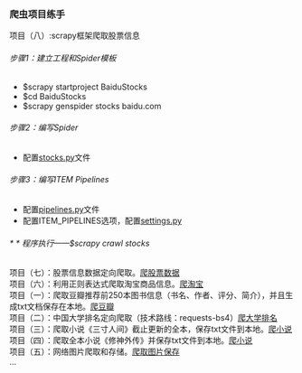 ### 爬虫项目练手<br>
项目（八）:scrapy框架爬取股票信息<br>
###### 步骤1：建立工程和Spider模板<br>
* $scrapy startproject BaiduStocks<br>
* $cd BaiduStocks<br>
* $scrapy genspider stocks baidu.com<br>
###### 步骤2：编写Spider<br>
* 配置[stocks.py](https://github.com/DarkGentleman/SpiderGame/blob/master/stocks.py "编写spider")文件<br>
###### 步骤3：编写ITEM Pipelines<br>
* 配置[pipelines.py](https://github.com/DarkGentleman/SpiderGame/blob/master/pipelines.py "编写pipelines")文件<br>
* 配置ITEM_PIPELINES选项，配置[settings.py](https://github.com/DarkGentleman/SpiderGame/blob/master/settings.py "配置ITEM_PIPELINES选项")<br>
###### * * 程序执行——$scrapy crawl stocks<br>

项目（七）：股票信息数据定向爬取。[爬股票数据](https://github.com/DarkGentleman/SpiderGame/blob/master/%E8%82%A1%E7%A5%A8%E6%95%B0%E6%8D%AE%E4%BF%A1%E6%81%AF%E7%88%AC%E5%8F%96.py "爬股票数据")<br>
项目（六）：利用正则表达式爬取淘宝商品信息。[爬淘宝](https://github.com/DarkGentleman/SpiderGame/blob/master/%E6%AD%A3%E5%88%99%E8%A1%A8%E8%BE%BE%E5%BC%8F%E7%88%AC%E5%8F%96%E6%B7%98%E5%AE%9D%E5%95%86%E5%93%81%E4%BF%A1%E6%81%AF%E6%AF%94%E4%BB%B7.py "仅作技术探讨，请勿不加限制爬取")<br>
项目（一）：爬取豆瓣推荐前250本图书信息（书名、作者、评分、简介），并且生成txt文档保存在本地。[爬豆瓣](https://github.com/DarkGentleman/SpiderGame/blob/master/%E7%88%AC%E5%8F%96%E8%B1%86%E7%93%A3%E6%8E%A8%E8%8D%90%E7%9A%84%E5%A5%BD%E4%B9%A6%E4%BF%A1%E6%81%AF.py "推荐250本好书")<br>
项目（二）：中国大学排名定向爬取（技术路线：requests-bs4）[爬大学排名](https://github.com/DarkGentleman/SpiderGame/blob/master/%E4%B8%AD%E5%9B%BD%E5%A4%A7%E5%AD%A6%E6%8E%92%E5%90%8D%E5%AE%9A%E5%90%91%E7%88%AC%E5%8F%96.py "不准&太水")<br>
项目（三）：爬取小说《三寸人间》截止更新的全本，保存txt文件到本地。[爬小说](https://github.com/DarkGentleman/SpiderGame/blob/master/%E7%88%AC%E5%8F%96%E5%B0%8F%E8%AF%B4%E3%80%8A%E4%B8%89%E5%AF%B8%E4%BA%BA%E9%97%B4%E3%80%8B%E6%88%AA%E6%AD%A2%E6%9B%B4%E6%96%B0%E7%9A%84%E5%85%A8%E6%9C%AC.py "《三寸人间》")<br>
项目（四）：爬取全本小说《修神外传》并保存txt文件到本地。[爬小说](https://github.com/DarkGentleman/SpiderGame/blob/master/%E7%88%AC%E5%8F%96%E4%B8%8B%E8%BD%BD%E5%85%A8%E6%9C%AC%E5%B0%8F%E8%AF%B4%E3%80%8A%E4%BF%AE%E7%A5%9E%E5%A4%96%E4%BC%A0%E3%80%8B.py "《修神外传》")<br>
项目（五）：网络图片爬取和存储。[爬取图片保存](https://github.com/DarkGentleman/SpiderGame/blob/master/%E7%BD%91%E7%BB%9C%E5%9B%BE%E7%89%87%E7%88%AC%E5%8F%96%E5%92%8C%E5%AD%98%E5%82%A8.py "简单实现")<br>
...
